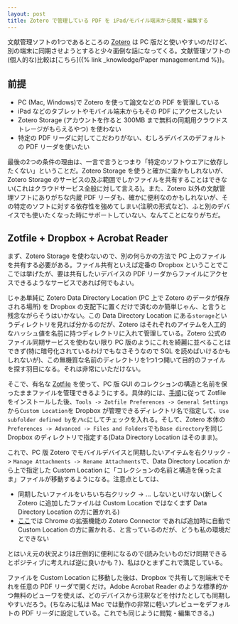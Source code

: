 ```yaml
---
layout: post
title: Zotero で管理している PDF を iPad/モバイル端末から閲覧・編集する
---
```


文献管理ソフトの1つであるところの [Zotero](https://www.zotero.org/) は PC 版だと使いやすいのだけど、別の端末に同期させようとすると少々面倒な話になってくる。文献管理ソフトの(個人的な)比較は[こちら]({% link _knowledge/Paper management.md %})。



## 前提

* PC (Mac, Windows)で Zotero を使って論文などの PDF を管理している
* iPad などのタブレットやモバイル端末からもその PDF にアクセスしたい
* Zotero Storage (アカウントを作ると 300MB まで無料の同期用クラウドストレージがもらえるやつ) を使わない
* 特定の PDF リーダに対してこだわりがない、むしろデバイスのデフォルトの PDF リーダを使いたい



最後の2つの条件の理由は、一言で言うとつまり「特定のソフトウエアに依存したくない」ということだ。Zotero Storage を使うと確かに楽かもしれないが、Zotero Storage のサービスの及ぶ範囲でしかファイルを共有することはできない(これはクラウドサービス全般に対して言える)。また、Zotero 以外の文献管理ソフトにありがちな内蔵 PDF リーダも、確かに便利なのかもしれないが、その特定のソフトに対する依存性を強めてしまい(注釈の形式など)、ふと別のデバイスでも使いたくなった時にサポートしていない、なんてことになりがちだ。



## Zotfile + Dropbox + Acrobat Reader

まず、Zotero Storage を使わないので、別の何らかの方法で PC 上のファイルを共有する必要がある。ファイル共有といえば定番の Dropbox ということでここでは挙げたが、要は共有したいデバイスの PDF リーダからファイルにアクセスできるようなサービスであれば何でもよい。



じゃあ単純に Zotero Data Directory Location (PC 上で Zotero のデータが保存される場所) を Dropbox の支配下に置くだけで済むのか簡単じゃん、と言うと残念ながらそうはいかない。この Data Directory Location にある`storage`というディレクトリを見れば分かるのだが、Zotero はそれぞれのアイテムを人工的なハッシュ値を名前に持つディレクトリに入れて管理している。Zotero 公式のファイル同期サービスを使わない限り PC 版のようにこれを綺麗に並べることはできず(特に暗号化されているわけでもなさそうなので SQL を読めばいけるかもしれないが)、この無機質な名前のディレクトリを1つ1つ開いて目的のファイルを探す羽目になる。それは非常にいただけない。



そこで、有名な [Zotfile](http://zotfile.com/) を使って、PC 版 GUI のコレクションの構造と名前を保ったままファイルを管理できるようにする。具体的には、[手順](http://zotfile.com/#how-to-install--set-up-zotfile)に従って Zotfile をインストールした後、`Tools -> Zotfile Preferences -> General Settings`から`Custom Location`を Dropbox が管理できるディレクトリ名で指定して、`Use subfolder defined by`を`/%c`にしてチェックを入れる。そして、Zotero 本体の`Preferences -> Advanced -> Files and Folders`でも`Base directory`を同じ Dropbox のディレクトリで指定する(Data Directory Location はそのまま)。



これで、PC 版 Zotero でモバイルデバイスと同期したいアイテムを右クリック -> `Manage Attachments -> Rename Attachments`で、Data Directory Location から上で指定した Custom Location に「コレクションの名前と構造を保ったまま」ファイルが移動するようになる。注意点としては、

* 同期したいファイルをいちいち右クリック -> … しないといけない(新しく Zotero に追加したファイルは Custom Location ではなくまず Data Directory Location の方に置かれる)
* [ここ](https://forums.zotero.org/discussion/74208/zotfile-not-scanning-folder-for-new-files)では Chrome の拡張機能の Zotero Connector であれば追加時に自動で Custom Location の方に置かれる、と言っているのだが、どうも私の環境だとできない

とはいえ元の状況よりは圧倒的に便利になるので(読みたいものだけ同期できるとポジティブに考えれば逆に良いかも？)、私はひとまずこれで満足している。



ファイルを Custom Location に移動した後は、Dropbox で共有して別端末でそれを任意の PDF リーダで開くだけ。Adobe Acrobat Reader のような標準的かつ無料のビューワを使えば、どのデバイスから注釈などを付けたとしても同期しやすいだろう。(ちなみに私は Mac では動作の非常に軽いプレビューをデフォルトの PDF リーダに設定している。これでも同じように閲覧・編集できる。)

